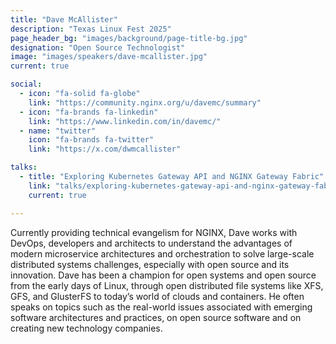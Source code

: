 ```yaml
---
title: "Dave McAllister"
description: "Texas Linux Fest 2025"
page_header_bg: "images/background/page-title-bg.jpg"
designation: "Open Source Technologist"
image: "images/speakers/dave-mcallister.jpg"
current: true

social:
  - icon: "fa-solid fa-globe"
    link: "https://community.nginx.org/u/davemc/summary"
  - icon: "fa-brands fa-linkedin"
    link: "https://www.linkedin.com/in/davemc/"
  - name: "twitter"
    icon: "fa-brands fa-twitter"
    link: "https://x.com/dwmcallister"

talks:
  - title: "Exploring Kubernetes Gateway API and NGINX Gateway Fabric"
    link: "talks/exploring-kubernetes-gateway-api-and-nginx-gateway-fabric/"
    current: true

---
```


Currently providing technical evangelism for NGINX, Dave works with DevOps, 
developers and architects to understand the advantages of modern microservice 
architectures and orchestration to solve large-scale distributed systems 
challenges, especially with open source and its innovation. Dave has been a 
champion for open systems and open source from the early days of Linux, through
 open distributed file systems like XFS, GFS, and GlusterFS to today’s world of 
clouds and containers. He often speaks on topics such as the real-world issues 
associated with emerging software architectures and practices, on open source 
software and on creating new technology companies.

